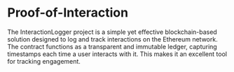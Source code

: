 # Proof-of-Interaction
The InteractionLogger project is a simple yet effective blockchain-based solution designed to log and track interactions on the Ethereum network. The contract functions as a transparent and immutable ledger, capturing timestamps each time a user interacts with it. This makes it an excellent tool for tracking engagement.
